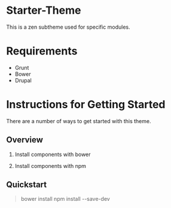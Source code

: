 # Starter-Theme
This is a zen subtheme used for specific modules.

# Requirements

* Grunt
* Bower
* Drupal

# Instructions for Getting Started

There are a number of ways to get started with this theme.

## Overview

1. Install components with bower

2. Install components with npm

## Quickstart

> bower install
> npm install --save-dev




